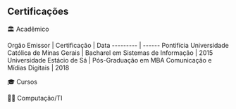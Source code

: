 ## Certificações

🏛 Acadêmico

Orgão Emissor  | Certificação | Data
  --------- | ------
  Pontifícia Universidade Católica de Minas Gerais | Bacharel em Sistemas de Informação | 2015
  Universidade Estácio de Sá | Pós-Graduação em MBA Comunicação
e Mídias Digitais | 2018

🎓 Cursos

🧑‍💻 Computação/TI